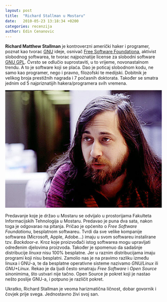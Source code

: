 ```yaml
---
layout: post
title:  "Richard Stallman u Mostaru"
date:   2010-05-23 13:18:34 +0200
categories: recenzija
author: Edin Cenanovic
---
```

**Richard Matthew Stallman** je kontroverzni američki haker i programer, poznat kao tvorac [GNU] ideje, osnivač [Free Software Foundationa], aktivist slobodnog softwarea, te tvorac najpoznatije license za slobodni software [GNU GPL]. Čvrsto se odlučio suprostaviti, u to vrijeme, novonastalnom trendu. A to je software koji se plaća. Dao je poticaj slobodnom kodu, ne samo kao programer, nego i pravno, filozofski te medijski. Dobitnik je velikog broja prestižnih nagrada i 7 počasnih doktorata. Također se smatra jednim od 5 najpriznatijih hakera/programera svih vremena.

<img src="/assets/stallman.jpg" width="600" />

Predavanje koje je držao u Mostaru se odvijalo u prostorijama Fakulteta Informacijskih Tehnologija u Mostaru. Predavao je puna dva sata, nakon toga je odgovarao na pitanja. Pričao je općenito o *Free Software Foundationu*, besplatnom softwareu. Tvrdi da sve velike kompanije softwarea (Microsoft, Apple, Adobe...) imaju u svom softwareu instalirane tzv. *Backdoor-e*. Kroz koje proizvođači istog softwarea mogu upravljati određenim djelovima proizvoda. Također je spomenuo da sadašnje distribucije *linuxa* nisu 100% besplatne. Jer u raznim distribucijama imaju programi koji nisu besplatni. Zamolio nas je na pravimo razliku između linuxa i GNU-a, te da besplatne operativne sisteme nazivamo *GNU/Linux* ili *GNU+Linux*. Rekao je da ljudi često smatraju *Free Software* i *Open Source* sinonimima, što ustvari nije tačno. Open Source je pokret koji je nastao nešto poslije GNU-a, i potpuno je različit pokret.

Ukratko, Richard Stallman je veoma harizmatična ličnost, dobar govornik i čovjek prije svega. Jednostavno živi svoj san.

[GNU]: http://www.gnu.org/
[Free Software Foundationa]: http://www.fsf.org/
[GNU GPL]: http://www.gnu.org/licenses/gpl.html
